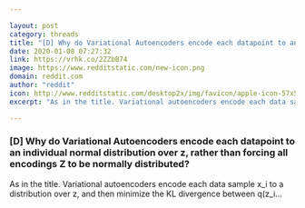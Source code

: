 ```yaml
---

layout: post
category: threads
title: "[D] Why do Variational Autoencoders encode each datapoint to an individual normal distribution over z, rather than forcing all encodings Z to be normally distributed?"
date: 2020-01-08 07:27:32
link: https://vrhk.co/2ZZbB74
image: https://www.redditstatic.com/new-icon.png
domain: reddit.com
author: "reddit"
icon: http://www.redditstatic.com/desktop2x/img/favicon/apple-icon-57x57.png
excerpt: "As in the title. Variational autoencoders encode each data sample x_i to a distribution over z, and then minimize the KL divergence between q(z_i..."

---
```


### [D] Why do Variational Autoencoders encode each datapoint to an individual normal distribution over z, rather than forcing all encodings Z to be normally distributed?

As in the title. Variational autoencoders encode each data sample x_i to a distribution over z, and then minimize the KL divergence between q(z_i...